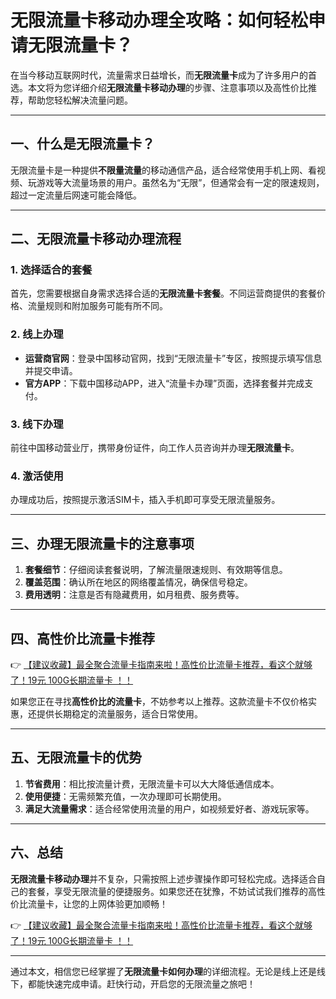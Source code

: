 # 无限流量卡移动办理全攻略：如何轻松申请无限流量卡？

在当今移动互联网时代，流量需求日益增长，而**无限流量卡**成为了许多用户的首选。本文将为您详细介绍**无限流量卡移动办理**的步骤、注意事项以及高性价比推荐，帮助您轻松解决流量问题。

---

## 一、什么是无限流量卡？

无限流量卡是一种提供**不限量流量**的移动通信产品，适合经常使用手机上网、看视频、玩游戏等大流量场景的用户。虽然名为“无限”，但通常会有一定的限速规则，超过一定流量后网速可能会降低。

---

## 二、无限流量卡移动办理流程

### 1. 选择适合的套餐
首先，您需要根据自身需求选择合适的**无限流量卡套餐**。不同运营商提供的套餐价格、流量规则和附加服务可能有所不同。

### 2. 线上办理
- **运营商官网**：登录中国移动官网，找到“无限流量卡”专区，按照提示填写信息并提交申请。
- **官方APP**：下载中国移动APP，进入“流量卡办理”页面，选择套餐并完成支付。

### 3. 线下办理
前往中国移动营业厅，携带身份证件，向工作人员咨询并办理**无限流量卡**。

### 4. 激活使用
办理成功后，按照提示激活SIM卡，插入手机即可享受无限流量服务。

---

## 三、办理无限流量卡的注意事项

1. **套餐细节**：仔细阅读套餐说明，了解流量限速规则、有效期等信息。
2. **覆盖范围**：确认所在地区的网络覆盖情况，确保信号稳定。
3. **费用透明**：注意是否有隐藏费用，如月租费、服务费等。

---

## 四、高性价比流量卡推荐

👉 [【建议收藏】最全聚合流量卡指南来啦！高性价比流量卡推荐，看这个就够了！19元 100G长期流量卡 ！！](https://bit.ly/Liuliangka)

如果您正在寻找**高性价比的流量卡**，不妨参考以上推荐。这款流量卡不仅价格实惠，还提供长期稳定的流量服务，适合日常使用。

---

## 五、无限流量卡的优势

1. **节省费用**：相比按流量计费，无限流量卡可以大大降低通信成本。
2. **使用便捷**：无需频繁充值，一次办理即可长期使用。
3. **满足大流量需求**：适合经常使用流量的用户，如视频爱好者、游戏玩家等。

---

## 六、总结

**无限流量卡移动办理**并不复杂，只需按照上述步骤操作即可轻松完成。选择适合自己的套餐，享受无限流量的便捷服务。如果您还在犹豫，不妨试试我们推荐的高性价比流量卡，让您的上网体验更加顺畅！

👉 [【建议收藏】最全聚合流量卡指南来啦！高性价比流量卡推荐，看这个就够了！19元 100G长期流量卡 ！！](https://bit.ly/Liuliangka)

---

通过本文，相信您已经掌握了**无限流量卡如何办理**的详细流程。无论是线上还是线下，都能快速完成申请。赶快行动，开启您的无限流量之旅吧！
